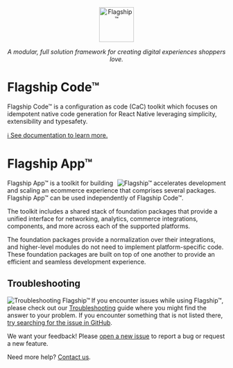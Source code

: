 <div align="center">  <a  href="https://brandingbrand.github.io/flagship/">
    <img alt="Flagship™"
      src="https://user-images.githubusercontent.com/2915629/127563134-be64905e-d429-446d-9a53-a657c9613f6f.png"
      height="80">
  </a></div>


<p align="center">
 <em>A modular, full solution framework for creating digital experiences shoppers love.</em>


</p>




# Flagship Code™
Flagship Code™ is a configuration as code (CaC) toolkit which focuses on idempotent native code generation for React Native leveraging simplicity, extensibility and typesafety. 

[ℹ️ See documentation to learn more.](https://flagship-code.netlify.app/)

# Flagship App™
<img alt="Flagship™ accelerates development"
  src="https://user-images.githubusercontent.com/556070/38955661-4ff210c6-4323-11e8-960e-b568bc4b2bec.png"
  align="right">
Flagship App™ is a toolkit for building and scaling an ecommerce experience that comprises several packages. Flagship App™ can be used independently of Flagship Code™.

The toolkit includes a shared stack of foundation packages that provide a unified interface for networking, analytics, commerce integrations, components, and more across each of the supported platforms. 

The foundation packages provide a normalization over their integrations, and higher-level modules do not need to implement platform-specific code. These foundation packages are built on top of one another to provide an efficient and seamless development experience.

## Troubleshooting

<img alt="Troubleshooting Flagship™"
  src="https://user-images.githubusercontent.com/556070/38958560-9f7aab28-432b-11e8-8e67-68d781f5681d.png"
  align="left">

If you encounter issues while using Flagship™, please check out our
[Troubleshooting](TROUBLESHOOTING.md) guide where you might find the answer to
your problem. If you encounter something that is not listed there, [try
searching for the issue in
GitHub](https://github.com/brandingbrand/flagship/issues).

We want your feedback! Please [open a new
issue](https://github.com/brandingbrand/flagship/issues/new) to report a bug or
request a new feature.

Need more help? [Contact us](mailto:product@brandingbrand.com).

